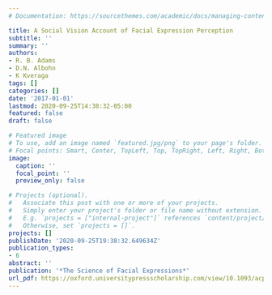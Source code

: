 ```yaml
---
# Documentation: https://sourcethemes.com/academic/docs/managing-content/

title: A Social Vision Account of Facial Expression Perception
subtitle: ''
summary: ''
authors:
- R. B. Adams
- D.N. Albohn
- K Kveraga
tags: []
categories: []
date: '2017-01-01'
lastmod: 2020-09-25T14:38:32-05:00
featured: false
draft: false

# Featured image
# To use, add an image named `featured.jpg/png` to your page's folder.
# Focal points: Smart, Center, TopLeft, Top, TopRight, Left, Right, BottomLeft, Bottom, BottomRight.
image:
  caption: ''
  focal_point: ''
  preview_only: false

# Projects (optional).
#   Associate this post with one or more of your projects.
#   Simply enter your project's folder or file name without extension.
#   E.g. `projects = ["internal-project"]` references `content/project/deep-learning/index.md`.
#   Otherwise, set `projects = []`.
projects: []
publishDate: '2020-09-25T19:38:32.649634Z'
publication_types:
- 6
abstract: ''
publication: '*The Science of Facial Expressions*'
url_pdf: https://oxford.universitypressscholarship.com/view/10.1093/acprof:oso/9780190613501.001.0001/acprof-9780190613501
---
```

